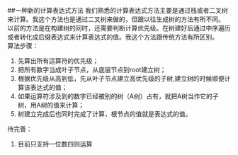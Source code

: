 ##一种新的计算表达式方法
我们熟悉的计算表达式方法主要是通过栈或者二叉树来计算。我这个方法也是通过二叉树来做的，但跟以往生成树的方法有所不同。  
以前的方法是在构建树的同时，还需要判断计算优先级。在树建好后通过中序遍历或者转化成后缀表达式来计算表达式的值。我这个方法跟传统方法有所区别。  
算法步骤：
1. 先算出所有运算符的优先级；
2. 把所有数字当成叶子节点，从底层节点到root建立树；
3. 根据优先级从高到低，先从叶子节点建立高优先级的子树,建立树的时候顺便计算该表达式的值；
4. 如果运算符涉及到的数字已经被别的树（A树）占有，就把A树当作它的子树，用A树的值来计算；
5. 树建立完成后也同时完成了计算，根节点的值就是表达式的值。

待完善：
1. 目前只支持一位数四则运算
